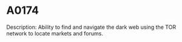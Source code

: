 # A0174
Description: Ability to find and navigate the dark web using the TOR network to locate markets and forums.
